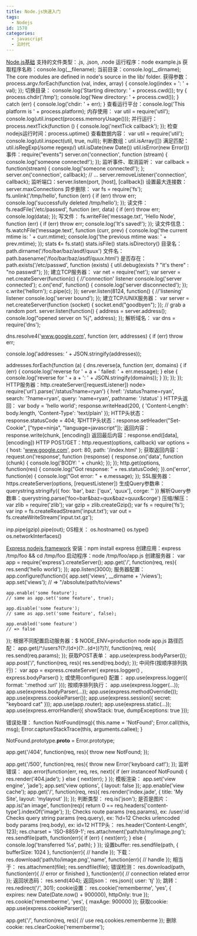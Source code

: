 ```yaml
---
title: Node.js快速入门
tags:
  - Nodejs
id: 1578
categories:
  - javascript
  - 云时代
---
```


[Node.js基础](http://nodejs.org/api/index.html)
支持的文件类型：.js, .json, .node
运行程序：node example.js
获取程序名称：console.log(__filename);
当前目录：console.log(__dirname);
The core modules are defined in node's source in the lib/ folder.
获得参数：
process.argv.forEach(function (val, index, array) {
  console.log(index + ': ' + val);
});
切换目录：
console.log('Starting directory: ' + process.cwd());
try {
  process.chdir('/tmp');
  console.log('New directory: ' + process.cwd());
}
catch (err) {
  console.log('chdir: ' + err);
}
查看运行平台：console.log('This platform is ' + process.platform);
内存使用：
var util = require('util');
console.log(util.inspect(process.memoryUsage()));
并行运行：
process.nextTick(function () {
  console.log('nextTick callback');
});
检查nodejs运行时间：process.uptime()
查看数据内容：
var util = require('util');
console.log(util.inspect(util, true, null));
判断数组：util.isArray([])
满足匹配：util.isRegExp(/some regexp/)
util.isDate(new Date())
util.isError(new Error())
事件：require("events")
server.on('connection', function (stream) {
  console.log('someone connected!');
});
监听事件、取消监听：
var callback = function(stream) {
  console.log('someone connected!');
};
server.on('connection', callback);
// ...
server.removeListener('connection', callback);
监听端口：server.listen(port, [host], [callback])
设置最大连接数：server.maxConnections
异步删除：
var fs = require('fs');
fs.unlink('/tmp/hello', function (err) {
  if (err) throw err;
  console.log('successfully deleted /tmp/hello');
});
读文件：
fs.readFile('/etc/passwd', function (err, data) {
  if (err) throw err;
  console.log(data);
});
写文件：
fs.writeFile('message.txt', 'Hello Node', function (err) {
  if (err) throw err;
  console.log('It's saved!');
});
读文件信息：
fs.watchFile('message.text', function (curr, prev) {
  console.log('the current mtime is: ' + curr.mtime);
  console.log('the previous mtime was: ' + prev.mtime);
});
stats 《= fs.stat()
stats.isFile()
stats.isDirectory()
目录名：path.dirname('/foo/bar/baz/asdf/quux')
文件名：path.basename('/foo/bar/baz/asdf/quux.html')
是否存在：
path.exists('/etc/passwd', function (exists) {
  util.debug(exists ? "it's there" : "no passwd!");
});
建立TCP服务器：
var net = require('net');
var server = net.createServer(function(c) { //'connection' listener
  console.log('server connected');
  c.on('end', function() {
    console.log('server disconnected');
  });
  c.write('hellorn');
  c.pipe(c);
});
server.listen(8124, function() { //'listening' listener
  console.log('server bound');
});
建立TCP/UNIX服务器：
var server = net.createServer(function (socket) {
  socket.end("goodbyen");
});
// grab a random port.
server.listen(function() {
  address = server.address();
  console.log("opened server on %j", address);
});
解析域名：
var dns = require('dns');

dns.resolve4('www.google.com', function (err, addresses) {
  if (err) throw err;

  console.log('addresses: ' + JSON.stringify(addresses));

  addresses.forEach(function (a) {
    dns.reverse(a, function (err, domains) {
      if (err) {
        console.log('reverse for ' + a + ' failed: ' +
          err.message);
      } else {
        console.log('reverse for ' + a + ': ' +
          JSON.stringify(domains));
      }
    });
  });
});
HTTP服务器：http.createServer([requestListener])
node> require('url').parse('/status?name=ryan')
{ href: '/status?name=ryan',
  search: '?name=ryan',
  query: 'name=ryan',
  pathname: '/status' }
HTTP头返回：
var body = 'hello world';
response.writeHead(200, {
  'Content-Length': body.length,
  'Content-Type': 'text/plain' });
HTTP头状态：response.statusCode = 404;
写HTTP头状态：response.setHeader("Set-Cookie", ["type=ninja", "language=javascript"]);
返回内容：response.write(chunk, [encoding])
返回最后内容：response.end([data], [encoding])
HTTP POST/GET：http.request(options, callback)
var options = {
  host: 'www.google.com',
  port: 80,
  path: '/index.html'
};
获取返回内容：
request.on('response', function (response) {
  response.on('data', function (chunk) {
    console.log('BODY: ' + chunk);
  });
});
http.get(options, function(res) {
  console.log("Got response: " + res.statusCode);
}).on('error', function(e) {
  console.log("Got error: " + e.message);
});
SSL服务器：https.createServer(options, [requestListener])
生成Query参数串：querystring.stringify({ foo: 'bar', baz: ['qux', 'quux'], corge: '' })
解析Query参数串：querystring.parse('foo=bar&baz=qux&baz=quux&corge')
压缩/解压：
var zlib = require('zlib');
var gzip = zlib.createGzip();
var fs = require('fs');
var inp = fs.createReadStream('input.txt');
var out = fs.createWriteStream('input.txt.gz');

inp.pipe(gzip).pipe(out);
OS相关：
os.hostname()
os.type()
os.networkInterfaces()

[Express nodejs framework](http://expressjs.com/guide.html)
安装：npm install express
创建应用：express /tmp/foo && cd /tmp/foo
启动程序：node /tmp/foo/app.js
创建服务器：
var app = require('express').createServer();
app.get('/', function(req, res){
  res.send('hello world');
});
app.listen(3000);
服务器配置：
app.configure(function(){
    app.set('views', __dirname + '/views');
    app.set('views');
    // => "/absolute/path/to/views"

    app.enable('some feature');
    // same as app.set('some feature', true);

    app.disable('some feature');
    // same as app.set('some feature', false);

    app.enabled('some feature')
    // => false
 });
根据不同配置启动服务器：$ NODE_ENV=production node app.js
路径匹配：
app.get(/^/users?(?:/(d+)(?:..(d+))?)?/, function(req, res){
    res.send(req.params);
});
获取POST表单：
app.use(express.bodyParser());
app.post('/', function(req, res){
  res.send(req.body);
});
中间件(按顺序排列执行)：
var app = express.createServer(
      express.logger()
    , express.bodyParser()
  );
或使用configure() 配置：
app.use(express.logger({ format: ':method :url' }));
按顺序排列执行：
app.use(express.logger(...));
app.use(express.bodyParser(...));
app.use(express.methodOverride());
app.use(express.cookieParser());
app.use(express.session({ secret: "keyboard cat" }));
app.use(app.router);
app.use(express.static(...));
app.use(express.errorHandler({ showStack: true, dumpExceptions: true }));

错误处理：
function NotFound(msg){
  this.name = 'NotFound';
  Error.call(this, msg);
  Error.captureStackTrace(this, arguments.callee);
}

NotFound.prototype.__proto__ = Error.prototype;

app.get('/404', function(req, res){
  throw new NotFound;
});

app.get('/500', function(req, res){
  throw new Error('keyboard cat!');
});
监听错误：
app.error(function(err, req, res, next){
    if (err instanceof NotFound) {
        res.render('404.jade');
    } else {
        next(err);
    }
});
模板渲染：
app.set('view engine', 'jade');
app.set('view options', {
  layout: false
});
app.enable('view cache');
app.get('/', function(req, res){
    res.render('index.jade', { title: 'My Site', layout: 'mylayout' });
});
判断类型：
req.is('json');
是否是图片：
 app.is('an image', function(req){
      return 0 == req.headers['content-type'].indexOf('image');
    });
    Checks route params (req.params), ex: /user/:id
    Checks query string params (req.query), ex: ?id=12
    Checks urlencoded body params (req.body), ex: id=12
HTTP头：
res.header('Content-Length', 123);
res.charset = 'ISO-8859-1';
res.attachment('path/to/my/image.png');
res.sendfile(path, function(err){
  if (err) {
    next(err);
  } else {
    console.log('transferred %s', path);
  }
});
设置buffer:
res.sendfile(path, { bufferSize: 1024 }, function(err){
  // handle
});
下载：
res.download('path/to/image.png','name', function(err){
  // handle
});
相当于：
res.attachment(file);
res.sendfile(file);
错误检测：
res.download(path, function(err){
  // error or finished
}, function(err){
  // connection related error
});
返回状态码：
res.send(404);
返回json：
res.json({ user: 'tj' });
跳转：
res.redirect('/', 301);
cookie设置：
res.cookie('rememberme', 'yes', { expires: new Date(Date.now() + 900000), httpOnly: true });
res.cookie('rememberme', 'yes', { maxAge: 900000 });
获取cookie:
app.use(express.cookieParser());

app.get('/', function(req, res){
  // use req.cookies.rememberme
});
删除cookie:
res.clearCookie('rememberme');